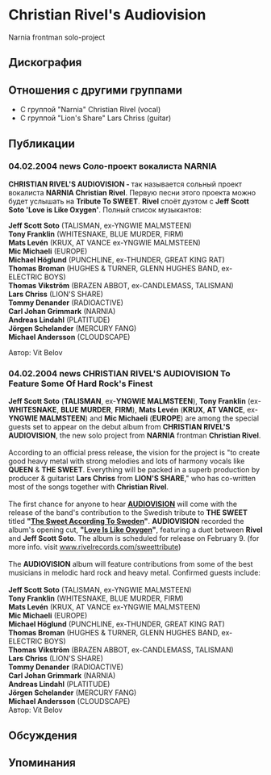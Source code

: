 # Christian Rivel's Audiovision

Narnia frontman solo-project

## Дискография


## Отношения с другими группами

* C группой "Narnia" Christian Rivel (vocal)
* C группой "Lion's Share" Lars Chriss (guitar)

## Публикации

### 04.02.2004 news Соло-проект вокалиста NARNIA

<P><B>CHRISTIAN RIVEL'S AUDIOVISION - </B>так называется сольный проект вокалиста <B>NARNIA Christian Rivel</B>. Первую песни этого проекта можно будет услышать на <B>Tribute To SWEET</B>. <B>Rivel</B> споёт дуэтом с <B>Jeff Scott Soto 'Love is Like Oxygen'</B>. Полный список музыкантов:</P>
<P><B>Jeff Scott Soto</B> (TALISMAN, ex-YNGWIE MALMSTEEN) <BR><B>Tony Franklin</B> (WHITESNAKE, BLUE MURDER, FIRM)<BR><B>Mats Lev&eacute;n</B> (KRUX, AT VANCE ex-YNGWIE MALMSTEEN)<BR><B>Mic Michaeli</B> (EUROPE)<BR><B>Michael H&ouml;glund</B> (PUNCHLINE, ex-THUNDER, GREAT KING RAT)<BR><B>Thomas Broman</B> (HUGHES & TURNER, GLENN HUGHES BAND, ex-ELECTRIC BOYS)<BR><B>Thomas Vikstr&ouml;m</B> (BRAZEN ABBOT, ex-CANDLEMASS, TALISMAN)<BR><B>Lars Chriss</B> (LION'S SHARE)<BR><B>Tommy Denander</B> (RADIOACTIVE)<BR><B>Carl Johan Grimmark</B> (NARNIA)<BR><B>Andreas Lindahl</B> (PLATITUDE)<BR><B>J&ouml;rgen Schelander</B> (MERCURY FANG)<BR><B>Michael Andersson</B> (CLOUDSCAPE)<BR></P>
Автор: Vit Belov

### 04.02.2004 news CHRISTIAN RIVEL&#39;S AUDIOVISION To Feature Some Of Hard Rock&#39;s Finest

<B>Jeff Scott Soto</B> (<B>TALISMAN</B>, ex-<B>YNGWIE MALMSTEEN</B>), <B>Tony Franklin</B> (ex-<B>WHITESNAKE</B>, <B>BLUE MURDER</B>, <B>FIRM</B>), <B>Mats Lev&eacute;n</B> (<B>KRUX</B>, <B>AT VANCE</B>, ex-<B>YNGWIE MALMSTEEN</B>) and <B>Mic Michaeli</B> (<B>EUROPE</B>) are among the special guests set to appear on the debut album from <B>CHRISTIAN RIVEL'S AUDIOVISION</B>, the new solo project from <B>NARNIA</B> frontman <B>Christian Rivel</B>.<BR><BR>According to an official press release, the vision for the project is "to create good heavy metal with strong melodies and lots of harmony vocals like <B>QUEEN</B> & <B>THE SWEET</B>. Everything will be packed in a superb production by producer & guitarist <B>Lars Chriss</B> from <B>LION'S SHARE</B>," who has co-written most of the songs together with <B>Christian Rivel</B>.<BR><BR>The first chance for anyone to hear <B><A href="http://www.rivelrecords.com/audiovision"><U>AUDIOVISION</U></A></B> will come with the release of the band's contribution to the Swedish tribute to <B>THE SWEET</B> titled <B>"<SPAN style="COLOR: #ffffff"><A href="http://www.rivelrecords.com/sweettribute"><U>The Sweet According To Sweden</U></A></SPAN>"</B>. <B>AUDIOVISION</B> recorded the album's opening cut, <B>"<A href="http://www.lionsshare.org/sound/01-oxygen.mp3"><U>Love Is Like Oxygen</U></A>"</B>, featuring a duet between <B>Rivel</B> and <B>Jeff Scott Soto</B>. The album is scheduled for release on February 9. (for more info. visit <A href="http://www.rivelrecords.com/sweettribute"><U>www.rivelrecords.com/sweettribute</U></A>)<BR><BR>The <B>AUDIOVISION</B> album will feature contributions from some of the best musicians in melodic hard rock and heavy metal. Confirmed guests include:<BR><BR><B>Jeff Scott Soto</B> (TALISMAN, ex-YNGWIE MALMSTEEN) <BR><B>Tony Franklin</B> (WHITESNAKE, BLUE MURDER, FIRM)<BR><B>Mats Lev&eacute;n</B> (KRUX, AT VANCE ex-YNGWIE MALMSTEEN)<BR><B>Mic Michaeli</B> (EUROPE)<BR><B>Michael H&ouml;glund</B> (PUNCHLINE, ex-THUNDER, GREAT KING RAT)<BR><B>Thomas Broman</B> (HUGHES & TURNER, GLENN HUGHES BAND, ex-ELECTRIC BOYS)<BR><B>Thomas Vikstr&ouml;m</B> (BRAZEN ABBOT, ex-CANDLEMASS, TALISMAN)<BR><B>Lars Chriss</B> (LION'S SHARE)<BR><B>Tommy Denander</B> (RADIOACTIVE)<BR><B>Carl Johan Grimmark</B> (NARNIA)<BR><B>Andreas Lindahl</B> (PLATITUDE)<BR><B>J&ouml;rgen Schelander</B> (MERCURY FANG)<BR><B>Michael Andersson</B> (CLOUDSCAPE)<BR>
Автор: Vit Belov


## Обсуждения


## Упоминания

